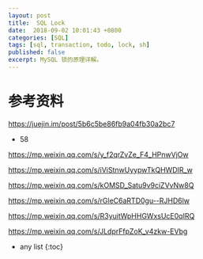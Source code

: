 ```yaml
---
layout: post
title:  SQL Lock
date:  2018-09-02 10:01:43 +0800
categories: [SQL]
tags: [sql, transaction, todo, lock, sh]
published: false
excerpt: MySQL 锁的原理详解。
---
```


# 

# 参考资料

https://juejin.im/post/5b6c5be86fb9a04fb30a2bc7

- 58

https://mp.weixin.qq.com/s/y_f2qrZvZe_F4_HPnwVjOw

https://mp.weixin.qq.com/s/iViStnwUyypwTkQHWDIR_w

https://mp.weixin.qq.com/s/kOMSD_Satu9v9ciZVvNw8Q

https://mp.weixin.qq.com/s/rGleC6aRTD0gu--RJHD6lw

https://mp.weixin.qq.com/s/R3yuitWpHHGWxsUcE0qIRQ

https://mp.weixin.qq.com/s/JLdprFfpZoK_v4zkw-EVbg

* any list
{:toc}